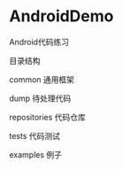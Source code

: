 # AndroidDemo

Android代码练习

目录结构

common 通用框架

dump 待处理代码

repositories 代码仓库

tests 代码测试

examples 例子
